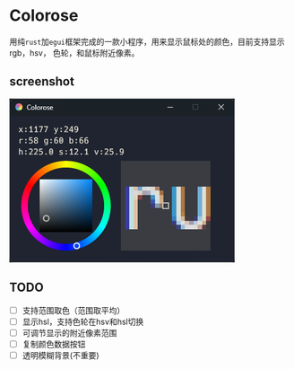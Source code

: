 # Colorose

用纯`rust`加`egui`框架完成的一款小程序，用来显示鼠标处的颜色，目前支持显示rgb，hsv，
色轮，和鼠标附近像素。

## screenshot

![img.png](img.png)

## TODO

- [ ] 支持范围取色（范围取平均）
- [ ] 显示hsl，支持色轮在hsv和hsl切换
- [ ] 可调节显示的附近像素范围
- [ ] 复制颜色数据按钮
- [ ] 透明模糊背景(不重要)